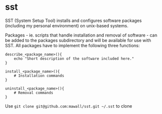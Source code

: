 # sst
SST (System Setup Tool) installs and configures software packages (including my 
personal environment) on unix-based systems.

Packages - ie. scripts that handle installation and removal of software - can 
be added to the packages subdirectory and will be available for use with SST. 
All packages have to implement the following three functions:

    describe_<package_name>(){
        echo "Short description of the software included here."
    }
    
    install_<package_name>(){
        # Installation commands
    }
    
    uninstall_<package_name>(){
        # Removal commands
    }

Use `git clone git@github.com:mawall/sst.git ~/.sst` to clone
